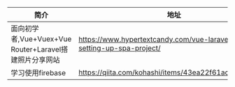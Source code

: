 |  简介   | 地址  |   |
|  ----  | ----  | ----  |
| 面向初学者,Vue+Vuex+Vue Router+Laravel搭建照片分享网站  | https://www.hypertextcandy.com/vue-laravel-tutorial-setting-up-spa-project/ |   |
| 学习使用firebase  | https://qiita.com/kohashi/items/43ea22f61ade45972881 |  
